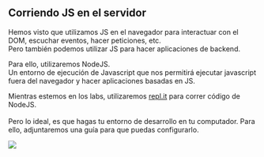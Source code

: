 
## Corriendo JS en el servidor
Hemos visto que utilizamos JS en el navegador para interactuar con el DOM, escuchar eventos, hacer peticiones, etc.
</br>
Pero también podemos utilizar JS para hacer aplicaciones de backend.

<div class='flex gap-10 mt-10'>
<div class='w-2/3'>

Para ello, utilizaremos NodeJS. <br/>
Un entorno de ejecución de Javascript que nos permitirá ejecutar javascript
fuera del navegador y hacer aplicaciones basadas en JS.
<br/>

Mientras estemos en los labs, utilizaremos [repl.it](https://replit.com/) para correr código de NodeJS. <br/><br/>
Pero lo ideal, es que hagas tu entorno de desarrollo en tu computador. Para ello, adjuntaremos una guía para que 
puedas configurarlo.

</div>
<img  class='w-64 p-6 bg-white/90 rounded-md object-contain' src='https://upload.wikimedia.org/wikipedia/commons/thumb/d/d9/Node.js_logo.svg/590px-Node.js_logo.svg.png'/>
</div>